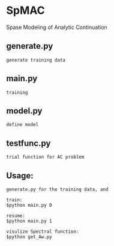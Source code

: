 # SpMAC
Spase Modeling of Analytic Continuation

## generate.py 
	generate training data

## main.py 
	training 

## model.py

	define model

## testfunc.py

	trial function for AC problem

## Usage:
	
	generate.py for the training data, and 
	
	train:
	$python main.py 0 

	resume:
	$python main.py 1 

	visulize Spectral function:
	$python get_Aw.py
